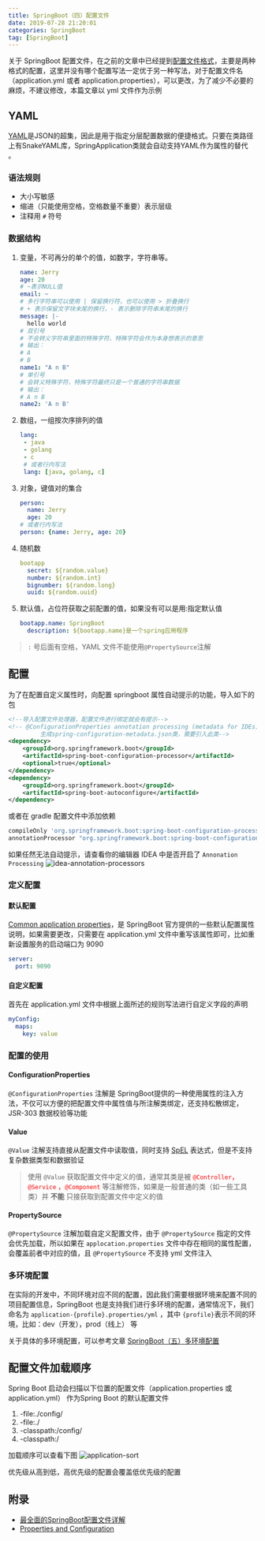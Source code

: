 ```yaml
---
title: SpringBoot（四）配置文件
date: 2019-07-28 21:20:01
categories: SpringBoot
tag: [SpringBoot]
---
```


关于 SpringBoot 配置文件，在之前的文章中已经提到[配置文件格式](https://incoder.org/2019/06/23/springboot1/#%E9%85%8D%E7%BD%AE%E6%96%87%E4%BB%B6%E6%A0%BC%E5%BC%8F)，主要是两种格式的配置，这里并没有哪个配置写法一定优于另一种写法，对于配置文件名（application.yml 或者 application.properties），可以更改，为了减少不必要的麻烦，不建议修改，本篇文章以 yml 文件作为示例

<!-- more -->

## YAML

[YAML](https://en.wikipedia.org/wiki/YAML)是JSON的超集，因此是用于指定分层配置数据的便捷格式。只要在类路径上有SnakeYAML库，SpringApplication类就会自动支持YAML作为属性的替代 。

### 语法规则

* 大小写敏感
* 缩进（只能使用空格，空格数量不重要）表示层级
* 注释用 `#` 符号

### 数据结构

1. 变量，不可再分的单个的值，如数字，字符串等。
    ```yml
    name: Jerry
    age: 20
    # ~表示NULL值
    email: ~
    # 多行字符串可以使用 | 保留换行符，也可以使用 > 折叠换行
    # + 表示保留文字块末尾的换行，- 表示删除字符串末尾的换行
    message: |-
      hello world
    # 双引号
    # 不会转义字符串里面的特殊字符，特殊字符会作为本身想表示的意思
    # 输出：
    # A
    # B
    name1: "A n B"
    # 单引号  
    # 会转义特殊字符，特殊字符最终只是一个普通的字符串数据
    # 输出：
    # A n B
    name2: 'A n B'
    ```
2. 数组，一组按次序排列的值
   ```yml
   lang:
    - java
    - golang
    - c
    # 或者行内写法
    lang: [java, golang, c]
   ```
3. 对象，键值对的集合
    ```yml
    person:
      name: Jerry
      age: 20
    # 或者行内写法
    person: {name: Jerry, age: 20}
    ```
4. 随机数
    ```yml
    bootapp
      secret: ${random.value}
      number: ${random.int}
      bignumber: ${random.long}
      uuid: ${random.uuid}
    ```
5. 默认值，占位符获取之前配置的值，如果没有可以是用:指定默认值
   ```yml
   bootapp.name: SpringBoot
     description: ${bootapp.name}是一个spring应用程序
   ```

> `:` 号后面有空格，YAML 文件不能使用`@PropertySource`注解

## 配置

为了在配置自定义属性时，向配置 springboot 属性自动提示的功能，导入如下的包
```xml
<!--导入配置文件处理器，配置文件进行绑定就会有提示-->
<!-- @ConfigurationProperties annotation processing (metadata for IDEs)
         生成spring-configuration-metadata.json类，需要引入此类-->
<dependency>
    <groupId>org.springframework.boot</groupId>
    <artifactId>spring-boot-configuration-processor</artifactId>
    <optional>true</optional>
</dependency>
<dependency>
    <groupId>org.springframework.boot</groupId>
    <artifactId>spring-boot-autoconfigure</artifactId>
</dependency>
```
或者在 gradle 配置文件中添加依赖
```gradle
compileOnly 'org.springframework.boot:spring-boot-configuration-processor'
annotationProcessor "org.springframework.boot:spring-boot-configuration-processor"
```
如果任然无法自动提示，请查看你的编辑器 IDEA 中是否开启了 `Annonation Processing`
![idea-annotation-processors](https://res.cloudinary.com/incoder/image/upload/v1566701581/blog/idea-annotation-processors.png)

### 定义配置

#### 默认配置

[Common application properties](https://docs.spring.io/spring-boot/docs/current/reference/html/common-application-properties.html)，是 SpringBoot 官方提供的一些默认配置属性说明，如果需要更改，只需要在 application.yml 文件中重写该属性即可，比如重新设置服务的启动端口为 9090
```yml
server:
  port: 9090
```

#### 自定义配置
首先在 application.yml 文件中根据上面所述的规则写法进行自定义字段的声明
```yml
myConfig:
  maps:
    key: value
```

### 配置的使用

#### ConfigurationProperties

`@ConfigurationProperties` 注解是 SpringBoot提供的一种使用属性的注入方法，不仅可以方便的把配置文件中属性值与所注解类绑定，还支持松散绑定，JSR-303 数据校验等功能

#### Value

`@Value` 注解支持直接从配置文件中读取值，同时支持 [SpEL](https://docs.spring.io/spring/docs/4.2.x/spring-framework-reference/html/expressions.html) 表达式，但是不支持复杂数据类型和数据验证

>使用 `@Value` 获取配置文件中定义的值，通常其类是被 <font color=#FF0000>`@Controller`，`@Service` ，`@Component`</font> 等注解修饰，如果是一般普通的类（如一些工具类）并 **不能** 只接获取到配置文件中定义的值

#### PropertySource

`@PropertySource` 注解加载自定义配置文件，由于 `@PropertySource` 指定的文件会优先加载，所以如果在 `applocation.properties` 文件中存在相同的属性配置，会覆盖前者中对应的值，且 `@PropertySource` 不支持 yml 文件注入

### 多环境配置

在实际的开发中，不同环境对应不同的配置，因此我们需要根据环境来配置不同的项目配置信息，SpringBoot 也是支持我们进行多环境的配置，通常情况下，我们命名为 `application-{profile}.properties/yml` ，其中
`{profile}`表示不同的环境，比如：dev（开发），prod（线上） 等

关于具体的多环境配置，可以参考文章 [SpringBoot（五）多环境配置](https://incoder.org/2020/02/02/springboot5/)

## 配置文件加载顺序

Spring Boot 启动会扫描以下位置的配置文件（application.properties 或 application.yml） 作为Spring Boot 的默认配置文件

1. -file:./config/
2. -file:./
3. -classpath:/config/
4. -classpath:/

加载顺序可以查看下图
![application-sort](https://res.cloudinary.com/incoder/image/upload/v1585239269/blog/application-sort.png)

优先级从高到低，高优先级的配置会覆盖低优先级的配置

## 附录

* [最全面的SpringBoot配置文件详解](https://zhuanlan.zhihu.com/p/57693064)
* [Properties and Configuration](https://docs.spring.io/spring-boot/docs/current/reference/html/howto-properties-and-configuration.html)